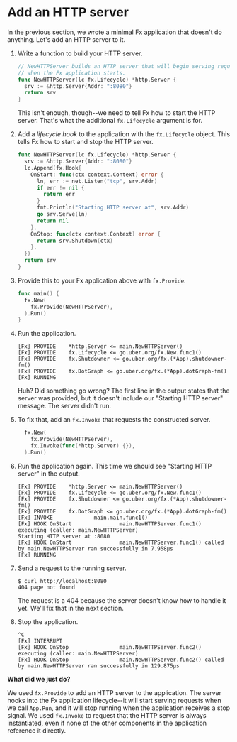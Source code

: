 # Add an HTTP server

In the previous section, we wrote a minimal Fx application
that doesn't do anything.
Let's add an HTTP server to it.

1. Write a function to build your HTTP server.

   ```go mdox-exec='region ex/get-started/02-http-server/main.go partial'
   // NewHTTPServer builds an HTTP server that will begin serving requests
   // when the Fx application starts.
   func NewHTTPServer(lc fx.Lifecycle) *http.Server {
     srv := &http.Server{Addr: ":8080"}
     return srv
   }
   ```

   This isn't enough, though--we need to tell Fx how to start the HTTP server.
   That's what the additional `fx.Lifecycle` argument is for.

2. Add a *lifecycle hook* to the application with the `fx.Lifecycle` object.
   This tells Fx how to start and stop the HTTP server.

   ```go mdox-exec='region ex/get-started/02-http-server/main.go full'
   func NewHTTPServer(lc fx.Lifecycle) *http.Server {
     srv := &http.Server{Addr: ":8080"}
     lc.Append(fx.Hook{
       OnStart: func(ctx context.Context) error {
         ln, err := net.Listen("tcp", srv.Addr)
         if err != nil {
           return err
         }
         fmt.Println("Starting HTTP server at", srv.Addr)
         go srv.Serve(ln)
         return nil
       },
       OnStop: func(ctx context.Context) error {
         return srv.Shutdown(ctx)
       },
     })
     return srv
   }
   ```

3. Provide this to your Fx application above with `fx.Provide`.

   ```go mdox-exec='region ex/get-started/02-http-server/main.go provide-server'
   func main() {
     fx.New(
       fx.Provide(NewHTTPServer),
     ).Run()
   }
   ```

4. Run the application.

   ```
   [Fx] PROVIDE    *http.Server <= main.NewHTTPServer()
   [Fx] PROVIDE    fx.Lifecycle <= go.uber.org/fx.New.func1()
   [Fx] PROVIDE    fx.Shutdowner <= go.uber.org/fx.(*App).shutdowner-fm()
   [Fx] PROVIDE    fx.DotGraph <= go.uber.org/fx.(*App).dotGraph-fm()
   [Fx] RUNNING
   ```

   Huh? Did something go wrong?
   The first line in the output states that the server was provided,
   but it doesn't include our "Starting HTTP server" message.
   The server didn't run.

5. To fix that, add an `fx.Invoke` that requests the constructed server.

   ```go mdox-exec='region ex/get-started/02-http-server/main.go app'
     fx.New(
       fx.Provide(NewHTTPServer),
       fx.Invoke(func(*http.Server) {}),
     ).Run()
   ```

6. Run the application again.
   This time we should see "Starting HTTP server" in the output.

   ```
   [Fx] PROVIDE    *http.Server <= main.NewHTTPServer()
   [Fx] PROVIDE    fx.Lifecycle <= go.uber.org/fx.New.func1()
   [Fx] PROVIDE    fx.Shutdowner <= go.uber.org/fx.(*App).shutdowner-fm()
   [Fx] PROVIDE    fx.DotGraph <= go.uber.org/fx.(*App).dotGraph-fm()
   [Fx] INVOKE             main.main.func1()
   [Fx] HOOK OnStart               main.NewHTTPServer.func1() executing (caller: main.NewHTTPServer)
   Starting HTTP server at :8080
   [Fx] HOOK OnStart               main.NewHTTPServer.func1() called by main.NewHTTPServer ran successfully in 7.958µs
   [Fx] RUNNING
   ```

7. Send a request to the running server.

   ```shell
   $ curl http://localhost:8080
   404 page not found
   ```

   The request is a 404 because the server doesn't know how to handle it yet.
   We'll fix that in the next section.

8. Stop the application.

   ```
   ^C
   [Fx] INTERRUPT
   [Fx] HOOK OnStop                main.NewHTTPServer.func2() executing (caller: main.NewHTTPServer)
   [Fx] HOOK OnStop                main.NewHTTPServer.func2() called by main.NewHTTPServer ran successfully in 129.875µs
   ```

**What did we just do?**

We used `fx.Provide` to add an HTTP server to the application.
The server hooks into the Fx application lifecycle--it will
start serving requests when we call `App.Run`,
and it will stop running when the application receives a stop signal.
We used `fx.Invoke` to request that the HTTP server is always instantiated,
even if none of the other components in the application reference it directly.

<!-- 
TODO: when the docs exist

**Related Resources**

* TODO: link to fx.Provide
* TODO: link to fx.Invoke
* TODO: link to Fx application lifecycle

-->
